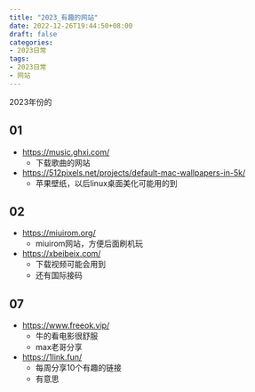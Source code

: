```yaml
---
title: "2023_有趣的网站"
date: 2022-12-26T19:44:50+08:00
draft: false
categories:
- 2023日常
tags:
- 2023日常
- 网站
---
```


2023年份的

## 01
- https://music.ghxi.com/
	- 下载歌曲的网站
- https://512pixels.net/projects/default-mac-wallpapers-in-5k/
	- 苹果壁纸，以后linux桌面美化可能用的到


## 02 

- https://miuirom.org/
	- miuirom网站，方便后面刷机玩
- https://xbeibeix.com/
	- 下载视频可能会用到
	- 还有国际接码

## 07

- https://www.freeok.vip/
	- 牛的看电影很舒服
	- max老哥分享
- https://1link.fun/
	- 每周分享10个有趣的链接
	- 有意思